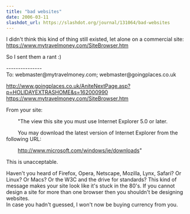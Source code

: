 ```yaml
---
title: "bad websites"
date: 2006-03-11
slashdot_url: https://slashdot.org/journal/131064/bad-websites
---
```


<p>I didn't think this kind of thing still existed, let alone on a commercial site:<br><a href="https://www.mytravelmoney.com/SiteBrowser.htm">https://www.mytravelmoney.com/SiteBrowser.htm</a></p>
<p>So I sent them a rant<nobr> </nobr>:)</p>
<p>---------------<br>To: webmaster@mytravelmoney.com; webmaster@goingplaces.co.uk</p>
<p><a href="http://www.goingplaces.co.uk/AniteNextPage.asp?p=HOLIDAYEXTRASHOME&amp;s=162000990">http://www.goingplaces.co.uk/AniteNextPage.asp?p=HOLIDAYEXTRASHOME&amp;s=162000990</a><br><a href="https://www.mytravelmoney.com/SiteBrowser.htm">https://www.mytravelmoney.com/SiteBrowser.htm</a></p>
<p>From your site:</p>
<p>
        "The view this site you must use Internet Explorer 5.0 or later.</p>
<p>
        You may download the latest version of Internet Explorer from the following URL:</p>
<p>
        <a href="http://www.microsoft.com/windows/ie/downloads">http://www.microsoft.com/windows/ie/downloads</a>"</p>
<p>This is unacceptable.</p>
<p>Haven't you heard of Firefox, Opera, Netscape, Mozilla, Lynx, Safari? Or Linux? Or Macs? Or the W3C and the drive for standards? This kind of message makes your site look like it's stuck in the 80's. If you cannot design a site for more than one browser then you shouldn't be designing websites.<br>In case you hadn't guessed, I won't now be buying currency from you.</p>

